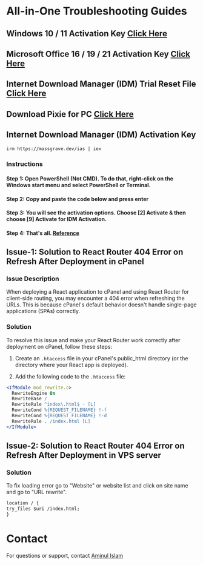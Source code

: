 <h1>All-in-One Troubleshooting Guides</h1>

## Windows 10 / 11 Activation Key [Click Here](./main/windows-activation-key/README.md)

## Microsoft Office 16 / 19 / 21 Activation Key [Click Here](./main/microsoft-office-activation-key/README.md)

## Internet Download Manager (IDM) Trial Reset File [Click Here](./main/idm-reset/README.md)

## Download Pixie for PC [Click Here](./main/pixie/README.md)

## Internet Download Manager (IDM) Activation Key

```apache
irm https://massgrave.dev/ias | iex
```

### Instructions

#### Step 1: Open PowerShell (Not CMD). To do that, right-click on the Windows start menu and select PowerShell or Terminal.

#### Step 2: Copy and paste the code below and press enter

#### Step 3: You will see the activation options. Choose [2] Activate & then choose [9] Activate for IDM Activation.

#### Step 4: That's all. [Reference](https://massgrave.dev/)

## Issue-1: Solution to React Router 404 Error on Refresh After Deployment in cPanel

### Issue Description

When deploying a React application to cPanel and using React Router for client-side routing, you may encounter a 404 error when refreshing the URLs. This is because cPanel's default behavior doesn't handle single-page applications (SPAs) correctly.

### Solution

To resolve this issue and make your React Router work correctly after deployment on cPanel, follow these steps:

1. Create an `.htaccess` file in your cPanel's public_html directory (or the directory where your React app is deployed).

2. Add the following code to the `.htaccess` file:

```apache
<IfModule mod_rewrite.c>
  RewriteEngine On
  RewriteBase /
  RewriteRule ^index\.html$ - [L]
  RewriteCond %{REQUEST_FILENAME} !-f
  RewriteCond %{REQUEST_FILENAME} !-d
  RewriteRule . /index.html [L]
</IfModule>
```

## Issue-2: Solution to React Router 404 Error on Refresh After Deployment in VPS server

### Solution

To fix loading error go to "Website" or website list and click on site name and go to "URL rewrite".

```apache
location / {
try_files $uri /index.html;
}
```

# Contact

For questions or support, contact [Aminul Islam](https://aminulislamemon.com/)
